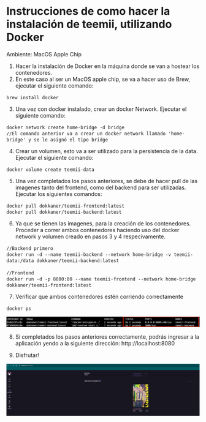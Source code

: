 # Instrucciones de como hacer la instalación de teemii, utilizando Docker

Ambiente: MacOS Apple Chip

1. Hacer la instalación de Docker en la máquina donde se van a hostear los contenedores. 
2. En este caso al ser un MacOS apple chip, se va a hacer uso de Brew, ejecutar el siguiente comando:

```
brew install docker
```

3. Una vez con docker instalado, crear un docker Network. Ejecutar el siguiente comando:

```
docker network create home-bridge -d bridge
//El comando anterior va a crear un docker network llamado 'home-bridge' y se le asignó el tipo bridge
```

4. Crear un volumen, esto va a ser utilizado para la persistencia de la data. Ejecutar el siguiente comando:

```
docker volume create teemii-data
```

5. Una vez completados los pasos anteriores, se debe de hacer pull de las imagenes tanto del frontend, como del backend para ser utilizadas. Ejecutar los siguientes comandos:

```
docker pull dokkaner/teemii-frontend:latest
docker pull dokkaner/teemii-backend:latest
```

6. Ya que se tienen las imagenes, para la creación de los contenedores. Proceder a correr ambos contenedores haciendo uso del docker network y volumen creado en pasos 3 y 4 respecivamente. 

```
//Backend primero
docker run -d --name teemii-backend --network home-bridge -v teemii-data:/data dokkaner/teemii-backend:latest

//Frontend
docker run -d -p 8080:80 --name teemii-frontend --network home-bridge dokkaner/teemii-frontend:latest
```

7. Verificar que ambos contenedores estén corriendo correctamente

```
docker ps
```

![docker_ps](https://github.com/KennethSV/Dockers/blob/main/Resources-Images/docker%20containers%20creation.png)

8. Si completados los pasos anteriores correctamente, podrás ingresar a la aplicación yendo a la siguiente dirección: http://localhost:8080

9. Disfrutar!

![localhost](https://github.com/KennethSV/Dockers/blob/main/Resources-Images/teemii%20running.png)
